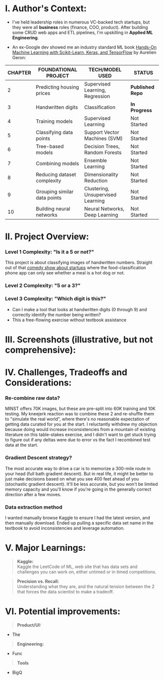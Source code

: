 # I. Author's Context:
- I've held leadership roles in numerous VC-backed tech startups, but they were all __business__ roles (finance, COO, product). After building some CRUD web apps and ETL pipelines, I'm upskilling in __Applied ML Engineering__.

- An ex-Google dev showed me an industry standard ML book [Hands-On Machine Learning with Scikit-Learn, Keras, and TensorFlow](https://www.amazon.com/Hands-Machine-Learning-Scikit-Learn-TensorFlow/dp/1492032646) by Aurelien Geron:

| CHAPTER | FOUNDATIONAL PROJECT         | TECH/MODEL USED                   | STATUS                |
|---------|------------------------------|-----------------------------------|-----------------------|
| 2       | Predicting housing prices    | Supervised Learning, Regression   | **Published Repo**    |
| 3       | Handwritten digits           | Classification                    | **In Progress**       |
| 4       | Training models              | Supervised Learning               | Not Started           |
| 5       | Classifying data points      | Support Vector Machines (SVM)     | Not Started           |
| 6       | Tree-based models            | Decision Trees, Random Forests    | Not Started           |
| 7       | Combining models             | Ensemble Learning                 | Not Started           |
| 8       | Reducing dataset complexity  | Dimensionality Reduction          | Not Started           |
| 9       | Grouping similar data points | Clustering, Unsupervised Learning | Not Started           |
| 10      | Building neural networks     | Neural Networks, Deep Learning    | Not Started           |


# II. Project Overview:

### Level 1 Complexity: "Is it a 5 or not?"
This project is about classifying images of handwritten numbers. Straight out of that [comedy show about startups](https://www.youtube.com/watch?v=ACmydtFDTGs&ab_channel=HBO) where the food-classification phone app can only see whether a meal is a hot dog or not.

### Level 2 Complexity: "5 or a 3?"

### Level 3 Complexity: "Which digit is this?"
- Can I make a tool that looks at handwritten digits (0 through 9) and correctly identify the number being written?
- This a free-flowing exercise without textbook assistance


# III. Screenshots (illustrative, but not comprehensive):

# IV. Challenges, Tradeoffs and Considerations:
### Re-combine raw data?
MINST offers 70K images, but these are pre-split into 60K training and 10K testing. My kneejerk reaction was to combine these 2 and re-shuffle them to "simulate the real world", where there's no reasonable expectation of getting data curated for you at the start. I reluctantly withdrew my objection because doing would increase inconsistencies from a mountain of existing literature on this table-stakes exercise, and I didn't want to get stuck trying to figure out if any deltas were due to error vs the fact I recombined test data at the start.

### Gradient Descent strategy?
The most accurate way to drive a car is to memorize a 300-mile route in your head (full bath gradient descent). But in real life, it might be better to just make decisions based on what you see 400 feet ahead of you (stochastic gradient descent). It'll be less accurate, but you won't be limited memory capacity and you'll know if you're going in the generally correct direction after a few moves.

### Data extraction method
I wanted manually browse Kaggle to ensure I had the latest version, and then manually download. Ended up pulling a specific data set name in the textbook to avoid inconsistencies and leverage automation.


# V. Major Learnings:
>**Kaggle:**<br>
Kaggle the LeetCode of ML, web site that has data sets and challenges you can work on, either untimed or in timed competitions. 

>**Precision vs. Recall:**<br>
Understanding what they are, and the natural tension between the 2 that forces the data scientist to make a tradeoff.


# VI. Potential improvements:
>**Product/UI:**<br>
- The 

>**Engineering:**<br>
- Func

>**Tools**<br>
- BigQ